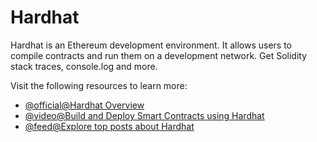 # Hardhat

Hardhat is an Ethereum development environment. It allows users to compile contracts and run them on a development network. Get Solidity stack traces, console.log and more.

Visit the following resources to learn more:

- [@official@Hardhat Overview](https://hardhat.org/hardhat-runner/docs/getting-started#overview)
- [@video@Build and Deploy Smart Contracts using Hardhat](https://youtu.be/GBc3lBrXEBo)
- [@feed@Explore top posts about Hardhat](https://app.daily.dev/tags/hardhat?ref=roadmapsh)
